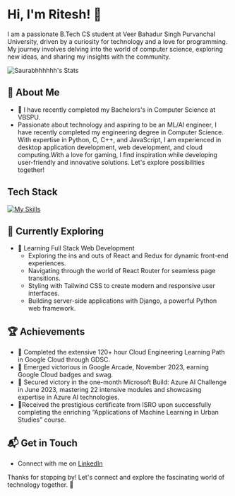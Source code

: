# Hi, I'm Ritesh! 👋

I am a passionate B.Tech CS student at Veer Bahadur Singh Purvanchal University, driven by a curiosity for technology and a love for programming. My journey involves delving into the world of computer science, exploring new ideas, and sharing my insights with the community.

![Saurabhhhhhh's Stats](https://github-readme-stats.vercel.app/api?username=Saurabhhhhhh&theme=vue-dark&show_icons=true&hide_border=true&count_private=true)

## 🚀 About Me

- 🔭 I have recently completed my Bachelors's in Computer Science at VBSPU.
- Passionate about technology and aspiring to be an ML/AI engineer, I have recently completed my engineering degree in Computer Science. With expertise in Python, C, C++, and JavaScript, I am experienced in desktop application development, web development, and cloud computing.With a love for gaming, I find inspiration while developing user-friendly and innovative solutions. Let's explore possibilities together!

## Tech Stack
[![My Skills](https://skillicons.dev/icons?i=py,c,cpp,js,html,css,tailwind,react,php,mongodb,mysql,gcp,git)](https://skillicons.dev)

## 🌱 Currently Exploring

- 🚀 Learning Full Stack Web Development
  - Exploring the ins and outs of React and Redux for dynamic front-end experiences.
  - Navigating through the world of React Router for seamless page transitions.
  - Styling with Tailwind CSS to create modern and responsive user interfaces.
  - Building server-side applications with Django, a powerful Python web framework.

 ## 🏆 Achievements

- 🌟 Completed the extensive 120+ hour Cloud Engineering Learning Path in Google Cloud through GDSC.
- 🌟 Emerged victorious in Google Arcade, November 2023, earning Google Cloud badges and swag.
- 🌟 Secured victory in the one-month Microsoft Build: Azure AI Challenge in June 2023, mastering 22
intensive modules and showcasing expertise in Azure AI technologies.
- 🌟Received the prestigious certificate from ISRO upon successfully completing the enriching
“Applications of Machine Learning in Urban Studies” course.


## 📬 Get in Touch

- Connect with me on [LinkedIn](www.linkedin.com/in/ritesh2109)

Thanks for stopping by! Let's connect and explore the fascinating world of technology together. 🚀



<!--

Here are some ideas to get you started:

- 🔭 I’m currently working on ...
- 🌱 I’m currently learning ...
- 👯 I’m looking to collaborate on ...
- 🤔 I’m looking for help with ...
- 💬 Ask me about ...
- 📫 How to reach me: ...
- 😄 Pronouns: ...
- ⚡ Fun fact: ...
-->

